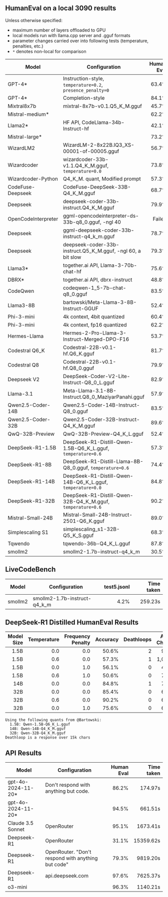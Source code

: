 ## HumanEval on a local 3090 results

Unless otherwise specified:
- maximum number of layers offloaded to GPU
- local models run with llama.cpp server and .gguf formats
- parameter changes carried over into following tests (temperature, penalties, etc.)
- `*` denotes non-local for comparison

| Model               | Configuration                                                  |  Human Eval | Time taken |
|---------------------|----------------------------------------------------------------| -----------:|-----------:|
| GPT-4*              | Instruction-style, `temperature=0.2`, `presence_penalty=0`     |      63.4%  |            |
| GPT-4*              | Completion-style                                               |      84.1%  |            |
| Mixtral8x7b         | mixtral-8x7b-v0.1.Q5_K_M.gguf                                  |      45.7%  |            |
| Mistral-medium*     |                                                                |      62.2%  |            |
| Llama2*             | HF API, CodeLlama-34b-Instruct-hf                              |      42.1%  |            |
| Mistral-large*      |                                                                |      73.2%  |            |
| WizardLM2           | WizardLM-2-8x22B.IQ3_XS-00001-of-00005.gguf                    |      56.7%  |            |
| Wizardcoder         | wizardcoder-33b-v1.1.Q4_K_M.gguf, `temperature=0.0`            |      73.8%  |            |
| Wizardcoder-Python  | Q4_K_M. quant, Modified prompt                                 |      57.3%  |            |
| CodeFuse-Deepseek   | CodeFuse-DeepSeek-33B-Q4_K_M.gguf                              |      68.7%  |            |
| Deepseek            | deepseek-coder-33b-instruct.Q4_K_M.gguf                        |      79.9%  |            |
| OpenCodeInterpreter | ggml-opencodeinterpreter-ds-33b-q8_0.gguf, -ngl 40             |     Failed  |            |
| Deepseek            | ggml-deepseek-coder-33b-instruct-q4_k_m.gguf                   |      78.7%  |            |
| Deepseek            | deepseek-coder-33b-instruct.Q5_K_M.gguf, -ngl 60, a bit slow   |      79.3%  |            |
| Llama3*             | together.ai API, Llama-3-70b-chat-hf                           |      75.6%  |            |
| DBRX*               | together.ai API, dbrx-instruct                                 |      48.8%  |            |
| CodeQwen            | codeqwen-1_5-7b-chat-q8_0.gguf                                 |      83.5%  |            |
| Llama3-8B           | bartowski/Meta-Llama-3-8B-Instruct-GGUF                        |      52.4%  |            |
| Phi-3-mini          | 4k context, 4bit quantized                                     |      60.4%  |            |
| Phi-3-mini          | 4k context, fp16 quantized                                     |      62.2%  |            |
| Hermes-Llama        | Hermes-2-Pro-Llama-3-Instruct-Merged-DPO-F16                   |      53.7%  |            |
| Codestral Q6_K      | Codestral-22B-v0.1-hf.Q6_K.gguf                                |      81.7%  |    812.53s |
| Codestral Q8        | Codestral-22B-v0.1-hf.Q8_0.gguf                                |      79.9%  |   2918.51s |
| Deepseek V2         | DeepSeek-Coder-V2-Lite-Instruct-Q8_0_L.gguf                    |      82.9%  |    378.86s |
| Llama-3.1           | Meta-Llama-3.1-8B-Instruct.Q8_0_MaziyarPanahi.gguf             |      57.9%  |    304.09s |
| Qwen2.5-Coder-14B   | Qwen2.5-Coder-14B-Instruct-Q8_0.gguf                           |      83.5%  |    409.90s |
| Qwen2.5-Coder-32B   | Qwen2.5-Coder-32B-Instruct-Q4_K_M.gguf                         |      89.6%  |    375.33s |
| QwQ-32B-Preview     | QwQ-32B-Preview-Q4_K_L.gguf                                    |      52.4%  |  11660.46s |
| DeepSeek-R1-1.5B    | DeepSeek-R1-Distill-Qwen-1.5B-Q6_K_L.gguf, `temperature=0.6`   |      57.3%  |   4154.71s |
| DeepSeek-R1-8B      | DeepSeek-R1-Distill-Llama-8B-Q8_0.gguf, `temperature=0.6`      |      74.4%  |   8836.76s |
| DeepSeek-R1-14B     | DeepSeek-R1-Distill-Qwen-14B-Q6_K_L.gguf, `temperature=0.0`    |      84.8%  |  10444.61s |
| DeepSeek-R1-32B     | DeepSeek-R1-Distill-Qwen-32B-Q4_K_M.gguf, `temperature=0.6`    |      90.2%  |  12861.13s |
| Mistral-Small-24B   | Mistral-Small-24B-Instruct-2501-Q6_K.gguf                      |      89.0%  |   2365.32s |
| Simplescaling S1    | simplescaling_s1-32B-Q5_K_S.gguf                               |      68.3%  |   1140.21s |
| Tqwendo             | tqwendo-36b-Q4_K_L.gguf                                        |      87.8%  |   1916.67s |
| smollm2             | smollm2-1.7b-instruct-q4_k_m                                   |      30.5%  |    203.09s |

## LiveCodeBench

| Model               | Configuration                                                  | test5.jsonl | Time taken |
|---------------------|----------------------------------------------------------------|------------:|-----------:|
| smollm2             | smollm2-1.7b-instruct-q4_k_m                                   |       4.2%  |    259.23s |

## DeepSeek-R1 Distilled HumanEval Results

| Model Size | Temperature | Frequency Penalty | Accuracy  | Deathloops | Avg. Chars | Speed (s) |
|-----------:|------------:|------------------:|----------:|-----------:|-----------:|-----------:|
| 1.5B       | 0.0         | 0.0               | 50.6%     | 2          | 946        |  4,442    |
| 1.5B       | 0.6         | 0.0               | 57.3%     | 1          | 1,003      |  4,155    |
| 1.5B       | 0.0         | 1.0               | 56.1%     | 0          | 417        |  5,501    |
| 1.5B       | 0.6         | 1.0               | 50.6%     | 0          | 792        |  4,828    |
| 14B        | 0.0         | 0.0               | 84.8%     | 1          | 759        |  10,445   |
| 32B        | 0.0         | 0.0               | 85.4%     | 0          | 603        |  15,655   |
| 32B        | 0.6         | 0.0               | 90.2%     | 0          | 698        |  12,861   |
| 32B        | 0.0         | 1.0               | 75.6%     | 0          | 645        |  17,182   |

```
Using the following quants from @Bartowski:
  1.5B: Qwen-1.5B-Q6_K_L.gguf
  14B: Qwen-14B-Q4_K_M.gguf
  32B: Qwen-32B-Q4_K_M.gguf
Deathloop is a response over 15k chars
```

## API Results

| Model              | Configuration                                                  | Human Eval | Time taken |
|--------------------|----------------------------------------------------------------|-----------:|-----------:|
| gpt-4o-2024-11-20* | Don't respond with anything but code.                          |     86.2%  |    174.97s |
| gpt-4o-2024-11-20* |                                                                |     94.5%  |    661.51s |
| Claude 3.5 Sonnet  | OpenRouter                                                     |     95.1%  |   1673.41s |
| Deepseek-R1        | OpenRouter                                                     |     31.1%  |  15359.62s |
| Deepseek-R1        | OpenRouter. "Don't respond with anything but code"             |     79.3%  |   9819.20s |
| Deepseek-R1        | api.deepseek.com                                               |     97.6%  |   7625.37s |
| o3-mini            |                                                                |     96.3%  |   1140.21s |
